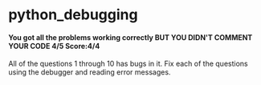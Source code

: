 # python_debugging
#### You got all the problems working correctly BUT YOU DIDN'T COMMENT YOUR CODE 4/5 Score:4/4
All of the questions 1 through 10 has bugs in it. Fix each of the questions using the debugger and reading error messages.
